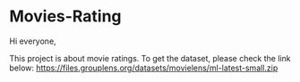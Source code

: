 # Movies-Rating
Hi everyone,

This project is about movie ratings. To get the dataset, please check the link below:
https://files.grouplens.org/datasets/movielens/ml-latest-small.zip
